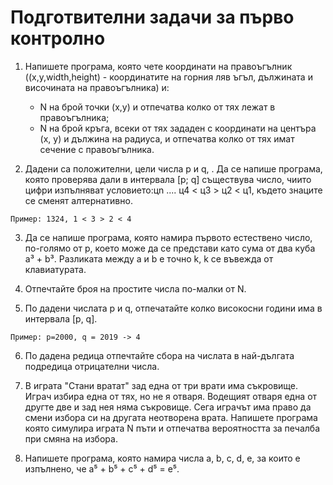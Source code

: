 # Подготвителни задачи за първо контролно

1. Напишете програма, която чете координати на правоъгълник ((x,y,width,height) - координатите на горния ляв ъгъл, дължината и височината на правоъгълника) и:
    - N на брой точки (x,y) и отпечатва колко от тях лежат в правоъгълника;
    - N на брой кръга, всеки от тях зададен с координати на центъра (x, y) и дължина на радиуса, и отпечатва колко от тях имат сечение с правоъгълника.

2. Дадени са положителни, цели числа p и q, . Да се напише
програма, която проверява дали в интервала [p; q] съществува число, чиито
цифри изпълняват условието:цn .... ц4 < ц3 > ц2 < ц1, където знаците се сменят алтернативно.
```
Пример: 1324, 1 < 3 > 2 < 4
```

3. Да се напише програма, която намира първото естествено число, по-голямо
от p, което може да се представи като сума от два куба а³ + b³. Разликата между a
и b e точно k, k се въвежда от клавиатурата.

4. Отпечтайте броя на простите числа по-малки от N.

5. По дадени числата p и q, отпечатайте колко високосни години има в интервала [p, q].
```
Пример: p=2000, q = 2019 -> 4
```

6. По дадена редица отпечтайте сбора на числата в най-дългата подредица отрицателни числа.

7. В играта "Стани вратат" зад една от три врати има съкровище. Играч избира една от тях, но не я отваря. Водещият отваря една от другте две и зад нея няма съкровище. Сега играчът има право да смени избора си на другата неотворена врата. Напишете програма която симулира играта N пъти и отпечатва вероятността за печалба при смяна на избора.

8. Напишете програма, която намира числа a, b, c, d, е, за които е изпълнено, че a⁵ + b⁵ + c⁵ + d⁵ = e⁵.



